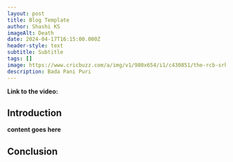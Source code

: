 ```yaml
---
layout: post
title: Blog Template
author: Shashi KS
imageAlt: Death
date: 2024-04-17T16:15:00.000Z
header-style: text
subtitle: Subtitle
tags: []
image: https://www.cricbuzz.com/a/img/v1/980x654/i1/c430851/the-rcb-srh-match-may-just-hav.jpg
description: Bada Pani Puri
---
```

**Link to the video:**

## Introduction

**content goes here**

## Conclusion
